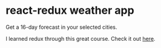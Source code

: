 # react-redux weather app

Get a 16-day forecast in your selected cities.

I learned redux through this great course. Check it out [here](https://www.udemy.com/react-redux/).
